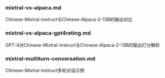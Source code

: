### mixtral-vs-alpaca.md

Chinese-Mixtral-Instruct与Chinese-Alpaca-2-13B的输出对比

### mixtral-vs-alpaca-gpt4rating.md

GPT-4对Chinese-Mixtral-Instruct与Chinese-Alpaca-2-13B的输出打分解析

### mixtral-multiturn-conversation.md

Chinese-Mixtral-Instruct多轮对话示例